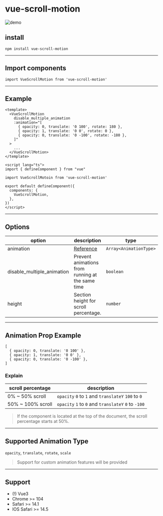 # vue-scroll-motion


![demo](https://user-images.githubusercontent.com/59918655/209465522-b3f89c2d-3166-4671-88a2-a6d33835e80e.gif)



## install

```
npm install vue-scroll-motion
```

---

## Import components

```
import VueScrollMotion from 'vue-scroll-motion'
```

---

## Example

```
<template>
  <VueScrollMotion
    disable_multiple_animation
    :animation="[
      { opacity: 0, translate: '0 100', rotate: 180 },
      { opacity: 1, translate: '0 0', rotate: 0 },
      { opacity: 0, translate: '0 -100', rotate: -180 },
    ]"
  >
    ...
  </VueScrollMotion>
</template>

<script lang="ts">
import { defineComponent } from "vue"

import VueScrollMotoin from 'vue-scroll-motion'

export default defineComponent({
  components: {
    VueScrollMotion,
  },
})
</script>
```

---

## Options

| option                     | description                                      | type                   | default |
| -------------------------- | ------------------------------------------------ | ---------------------- | ------- |
| animation                  | [Reference](#animation-prop-example)             | `Array<AnimationType>` |
| disable_multiple_animation | Prevent animations from running at the same time | `boolean`              | false   |
| height                     | Section height for scroll percentage.            | `number`               | 100(vh) |

---

## Animation Prop Example

```
[
  { opacity: 0, translate: '0 100' },
  { opacity: 1, translate: '0 0' },
  { opacity: 0, translate: '0 -100' },
]
```

### Explain

| scroll percentage | description                                         |
| ----------------- | --------------------------------------------------- |
| 0% ~ 50% scroll   | `opacity` `0` to `1` and `translateY` `100` to `0`  |
| 50% ~ 100% scroll | `opacity` `1` to `0` and `translateY` `0` to `-100` |

> If the component is located at the top of the document, the scroll percentage starts at 50%.

---

## Supported Animation Type

`opacity`, `translate`, `rotate`, `scale`

> Support for custom animation features will be provided

---

## Support

- (!) Vue3
- Chrome >= 104
- Safari >= 14.1
- IOS Safari >= 14.5
